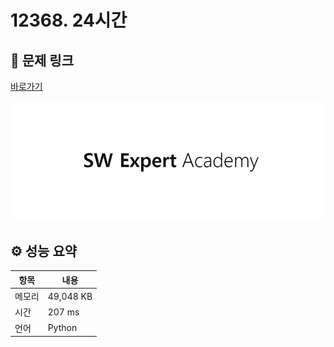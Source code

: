 # 12368. 24시간

## 🔗 문제 링크

[바로가기](https://swexpertacademy.com/main/code/problem/problemDetail.do?contestProbId=AXsEBlLqedsDFARX)

![SWEA 로고](../../images/swea.jpg)

## ⚙️ 성능 요약

| 항목   | 내용      |
| ------ | --------- |
| 메모리 | 49,048 KB |
| 시간   | 207 ms    |
| 언어   | Python    |
